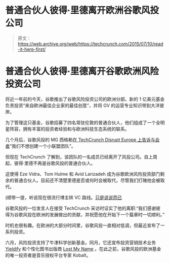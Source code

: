 # 普通合伙人彼得·里德离开欧洲谷歌风投公司

> 原文：<https://web.archive.org/web/https://techcrunch.com/2015/07/10/read-it-here-first/>

# 普通合伙人彼得·里德离开谷歌欧洲风险投资公司

将近一年前的今天，谷歌推出了谷歌风险投资公司的欧洲分部。新的 1 亿美元基金负责投资“来自欧洲最佳企业家的最佳创意”，并将 GV 的运营专业知识带到大洋彼岸。

为了管理这只基金，谷歌招募了四名常驻伦敦的普通合伙人，他们组成了一个全明星阵容，拥有丰富的投资者经验和与欧洲科技生态系统的联系。

几个月后，谷歌风投的 MG 西格勒[在 TechCrunch Disrupt Europe 上告诉与会者](https://web.archive.org/web/20230322234008/https://techcrunch.com/2014/10/20/google-ventures-unleashes-its-investment-strategy-for-europe/)“我们不想创建一个小联盟团队”。

但现在 TechCrunch 了解到，该团队的一名成员已经离开了风投公司。自上周起，彼得·里德不再是谷歌风投的普通合伙人。

这使得 Eze Vidra、Tom Hulme 和 Avid Larizadeh 成为谷歌欧洲风险投资部门剩余的普通合伙人。目前还不清楚里德是否或何时会被取代，尽管我们打赌他会被取代。

(顺带一提，听说现在很流行博主转 VC 路线。[只是说说而已](https://web.archive.org/web/20230322234008/https://twitter.com/sohear/status/610714188672073728)

谷歌风投的一位发言人在接受 TechCrunch 采访时证实了他的离职:“我们感谢彼得为谷歌风投在欧洲的发展做出的贡献，并祝愿他在开始下一个篇章时一切顺利。”

时机也很有趣。在欧洲的大部分时间里，谷歌风投一直相对低调，但最近宣布了一系列投资。

六月，风险投资支持了牛津科学创新基金。同月，它还宣布投资营销技术业务 [Yieldify](https://web.archive.org/web/20230322234008/https://techcrunch.com/2015/06/25/uk-martech-startup-yieldify-raises-11-5m-from-softbank-and-google-ventures/) 和个性化图书出版商 [Lost My Name](https://web.archive.org/web/20230322234008/https://techcrunch.com/2015/06/25/lost-my-name/?ncid=rss) 。在此之前，谷歌风投的欧洲基金的唯一投资者是音乐授权平台专家 Kobalt。